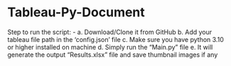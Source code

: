 # Tableau-Py-Document
Step to run the script: -
a.	Download/Clone it from GitHub
b.	Add your tableau file path in the ‘config.json’ file
c.	Make sure you have python 3.10 or higher installed on machine
d.	Simply run the “Main.py” file
e.	It will generate the output “Results.xlsx” file and save thumbnail images if any
